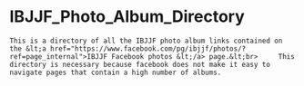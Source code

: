 # IBJJF_Photo_Album_Directory
    This is a directory of all the IBJJF photo album links contained on the &lt;a href="https://www.facebook.com/pg/ibjjf/photos/?ref=page_internal">IBJJF Facebook photos &lt;/a> page.&lt;br>     This directory is necessary because facebook does not make it easy to navigate pages that contain a high number of albums.
